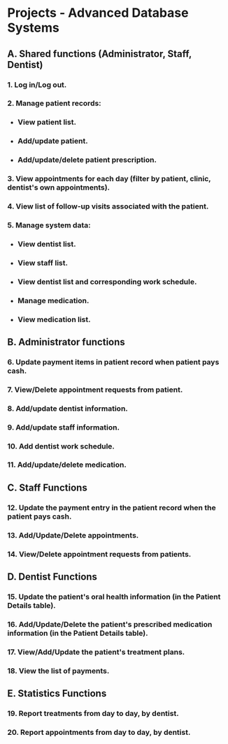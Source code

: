 # Projects - Advanced Database Systems
## A. Shared functions (Administrator, Staff, Dentist)
### 1. Log in/Log out.
### 2. Manage patient records:
* ### View patient list.
* ### Add/update patient.
* ### Add/update/delete patient prescription.
### 3. View appointments for each day (filter by patient, clinic, dentist's own appointments).
### 4. View list of follow-up visits associated with the patient.
### 5. Manage system data:
* ### View dentist list.
* ### View staff list.
* ### View dentist list and corresponding work schedule.
* ### Manage medication.
* ### View medication list.

## B. Administrator functions
### 6. Update payment items in patient record when patient pays cash.
### 7. View/Delete appointment requests from patient.
### 8. Add/update dentist information.
### 9. Add/update staff information.
### 10. Add dentist work schedule.
### 11. Add/update/delete medication.

## C. Staff Functions
### 12. Update the payment entry in the patient record when the patient pays cash.
### 13. Add/Update/Delete appointments.
### 14. View/Delete appointment requests from patients.

## D. Dentist Functions
### 15. Update the patient's oral health information (in the Patient Details table).
### 16. Add/Update/Delete the patient's prescribed medication information (in the Patient Details table).
### 17. View/Add/Update the patient's treatment plans.
### 18. View the list of payments.

## E. Statistics Functions
### 19. Report treatments from day to day, by dentist.
### 20. Report appointments from day to day, by dentist.
